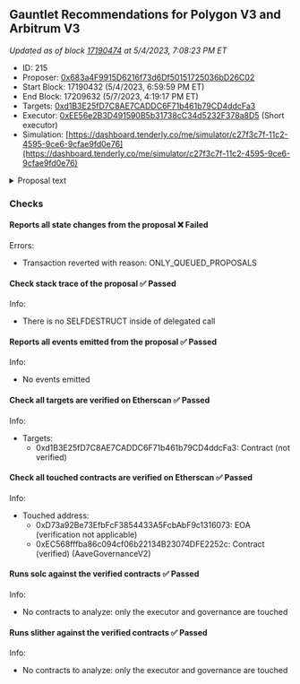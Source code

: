 ## Gauntlet Recommendations for Polygon V3 and Arbitrum V3

_Updated as of block [17190474](https://etherscan.io/block/17190474) at 5/4/2023, 7:08:23 PM ET_

- ID: 215
- Proposer: [0x683a4F9915D6216f73d6Df50151725036bD26C02](https://etherscan.io/address/0x683a4F9915D6216f73d6Df50151725036bD26C02)
- Start Block: 17190432 (5/4/2023, 6:59:59 PM ET)
- End Block: 17209632 (5/7/2023, 4:19:17 PM ET)
- Targets: [0xd1B3E25fD7C8AE7CADDC6F71b461b79CD4ddcFa3](https://etherscan.io/address/0xd1B3E25fD7C8AE7CADDC6F71b461b79CD4ddcFa3#code)
- Executor: [0xEE56e2B3D491590B5b31738cC34d5232F378a8D5](https://etherscan.io/address/0xEE56e2B3D491590B5b31738cC34d5232F378a8D5) (Short executor)
- Simulation: [https://dashboard.tenderly.co/me/simulator/c27f3c7f-11c2-4595-9ce6-9cfae9fd0e76](https://dashboard.tenderly.co/me/simulator/c27f3c7f-11c2-4595-9ce6-9cfae9fd0e76)

<details>
  <summary>Proposal text</summary>

## Simple Summary

The supply and borrow caps have been exceeded by the following assets, surpassing the 75% threshold.

- BAL supply (92.4%) and borrow (76%) caps on Polygon v3.
- EURS supply (78.4%) and borrow (78%) on Arbitrum v3.

In accordance to our Borrow and Supply Cap methodology, Gauntlet would like to raise the caps of the above assets to the following.

#### Arbitrum v3

|      | Current Supply Cap | Recommended Supply Cap | Current Borrow Cap | Recommended Borrow Cap |
| ---- | ------------------ | ---------------------- | ------------------ | ---------------------- |
| EURS | 60,000             | 65,000                 | 45,000             | 65,000                 |

Our conservative methodology thresholds the caps for EURS to be 40% of the circulating supply for EURS on Arbitrum. The community can decide whether to adopt the aggressive methodology for EURS supply cap and threshold at 60% of the circulating supply, upon which the supply and the borrow caps will be raised to 100k.

We do not recommend changing the borrow and supply caps for BAL due to the low circulating supply (~525k) of BAL on Polygon, and to prevent excess concentration risk for the protocol (currently ~70%)

## Specifications

---

### EURS Arbitrum v3

![](https://i.imgur.com/n5A7KZ6.png)
![](https://i.imgur.com/4cYJE0J.png)

![](https://i.imgur.com/Z4vUkym.png)
![](https://i.imgur.com/iyxTBcB.png)

## Implementation

This proposal implements changes on Aave V3 Arbitrum via the following pre-deployed payload:

- Arbitrum: [`0x6bce15b789e537f3aba3c60cb183f0e8737f05ec`](https://arbiscan.io/address/0x6bce15b789e537f3aba3c60cb183f0e8737f05ec)

## Copyright

Copyright and related rights waived via [CC0](https://creativecommons.org/publicdomain/zero/1.0/).

_By approving this proposal, you agree that any services provided by Gauntlet shall be governed by the terms of service available at gauntlet.network/tos. This message is for informational purposes only and does not constitute an offer to sell, a solicitation to buy, or a recommendation for any security, nor does it constitute an offer to provide investment advisory or other services by Gauntlet Networks Inc. No reference to any specific security constitutes a recommendation to buy, sell or hold that security or any other security. Nothing in this report shall be considered a solicitation or offer to buy or sell any security, future, option or other financial instrument or to offer or provide any investment advice or service to any person in any jurisdiction. Nothing contained in this report constitutes investment advice or offers any opinion with respect to the suitability of any security, and the views expressed in this report should not be taken as advice to buy, sell or hold any security. The information in this report should not be relied upon for the purpose of investing. In preparing the information contained in this report, we have not taken into account the investment needs, objectives and financial circumstances of any particular investor. This information has no regard to the specific investment objectives, financial situation and particular needs of any specific recipient of this information and investments discussed may not be suitable for all investors. Any views expressed in this report by us were prepared based upon the information available to us at the time such views were written. Changed or additional information could cause such views to change. All information is subject to possible correction. Information may quickly become unreliable for various reasons, including changes in market conditions or economic circumstances._

</details>

### Checks

#### Reports all state changes from the proposal ❌ Failed

Errors:

- Transaction reverted with reason: ONLY_QUEUED_PROPOSALS

#### Check stack trace of the proposal ✅ Passed

Info:

- There is no SELFDESTRUCT inside of delegated call

#### Reports all events emitted from the proposal ✅ Passed

Info:

- No events emitted

#### Check all targets are verified on Etherscan ✅ Passed

Info:

- Targets:
  - 0xd1B3E25fD7C8AE7CADDC6F71b461b79CD4ddcFa3: Contract (not verified)

#### Check all touched contracts are verified on Etherscan ✅ Passed

Info:

- Touched address:
  - 0xD73a92Be73EfbFcF3854433A5FcbAbF9c1316073: EOA (verification not applicable)
  - 0xEC568fffba86c094cf06b22134B23074DFE2252c: Contract (verified) (AaveGovernanceV2)

#### Runs solc against the verified contracts ✅ Passed

Info:

- No contracts to analyze: only the executor and governance are touched

#### Runs slither against the verified contracts ✅ Passed

Info:

- No contracts to analyze: only the executor and governance are touched
